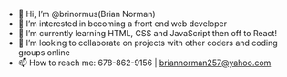 - 👋 Hi, I’m @brinormus(Brian Norman)
- 👀 I’m interested in becoming a front end web developer
- 🌱 I’m currently learning HTML, CSS and JavaScript then off to React!
- 💞️ I’m looking to collaborate on projects with other coders and coding groups online
- 📫 How to reach me: 678-862-9156 | briannorman257@yahoo.com

<!---
brinormus/brinormus is a ✨ special ✨ repository because its `README.md` (this file) appears on your GitHub profile.
You can click the Preview link to take a look at your changes.
--->

